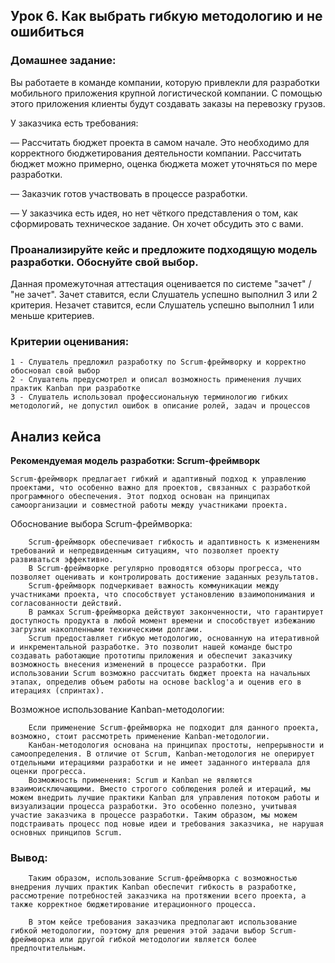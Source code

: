 ## Урок 6. Как выбрать гибкую методологию и не ошибиться

### Домашнее задание:

Вы работаете в команде компании, которую привлекли для разработки мобильного приложения крупной логистической компании. С помощью этого приложения клиенты будут создавать заказы на перевозку грузов.

У заказчика есть требования:

— Рассчитать бюджет проекта в самом начале. Это необходимо для корректного бюджетирования деятельности компании. Рассчитать бюджет можно примерно, оценка бюджета может уточняться по мере разработки.

— Заказчик готов участвовать в процессе разработки.

— У заказчика есть идея, но нет чёткого представления о том, как сформировать техническое задание. Он хочет обсудить это с вами.

### Проанализируйте кейс и предложите подходящую модель разработки. Обоснуйте свой выбор.

Данная промежуточная аттестация оценивается по системе "зачет" / "не зачет". Зачет ставится, если Слушатель успешно выполнил 3 или 2 критерия. Незачет ставится, если Слушатель успешно выполнил 1 или меньше критериев.

### Критерии оценивания:

    1 - Слушатель предложил разработку по Scrum-фреймворку и корректно обосновал свой выбор
    2 - Слушатель предусмотрел и описал возможность применения лучших практик Kanban при разработке
    3 - Слушатель использовал профессиональную терминологию гибких методологий, не допустил ошибок в описание ролей, задач и процессов

## Анализ кейса

**Рекомендуемая модель разработки: Scrum-фреймворк**

    Scrum-фреймворк предлагает гибкий и адаптивный подход к управлению проектами, что особенно важно для проектов, связанных с разработкой программного обеспечения. Этот подход основан на принципах самоорганизации и совместной работы между участниками проекта.

Обоснование выбора Scrum-фреймворка:

        Scrum-фреймворк обеспечивает гибкость и адаптивность к изменениям требований и непредвиденным ситуациям, что позволяет проекту развиваться эффективно.
        В Scrum-фреймворке регулярно проводятся обзоры прогресса, что позволяет оценивать и контролировать достижение заданных результатов.
        Scrum-фреймворк подчеркивает важность коммуникации между участниками проекта, что способствует установлению взаимопонимания и согласованности действий.
        В рамках Scrum-фреймворка действуют законченности, что гарантирует доступность продукта в любой момент времени и способствует избежанию загрузки накопленными техническими долгами.
        Scrum предоставляет гибкую методологию, основанную на итеративной и инкрементальной разработке. Это позволит нашей команде быстро создавать работающие прототипы приложения и обеспечит заказчику возможность внесения изменений в процессе разработки. При использовании Scrum возможно рассчитать бюджет проекта на начальных этапах, определив объем работы на основе backlog'а и оценив его в итерациях (спринтах).

Возможное использование Kanban-методологии:

        Если применение Scrum-фреймворка не подходит для данного проекта, возможно, стоит рассмотреть применение Kanban-методологии.
        Канбан-методология основана на принципах простоты, непрерывности и самоопределения. В отличие от Scrum, Kanban-методология не оперирует отдельными итерациями разработки и не имеет заданного интервала для оценки прогресса.
        Возможность применения: Scrum и Kanban не являются взаимоисключающими. Вместо строгого соблюдения ролей и итераций, мы можем внедрить лучшие практики Kanban для управления потоком работы и визуализации процесса разработки. Это особенно полезно, учитывая участие заказчика в процессе разработки. Таким образом, мы можем подстраивать процесс под новые идеи и требования заказчика, не нарушая основных принципов Scrum.

### Вывод:

        Таким образом, использование Scrum-фреймворка с возможностью внедрения лучших практик Kanban обеспечит гибкость в разработке, рассмотрение потребностей заказчика на протяжении всего проекта, а также корректное бюджетирование итерационного процесса.

        В этом кейсе требования заказчика предполагают использование гибкой методологии, поэтому для решения этой задачи выбор Scrum-фреймворка или другой гибкой методологии является более предпочтительным.


